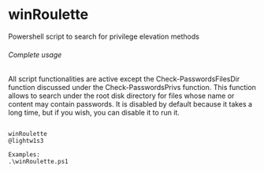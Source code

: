 # winRoulette
Powershell script to search for privilege elevation methods


###### Complete usage
All script functionalities are active except the Check-PasswordsFilesDir function discussed under the Check-PasswordsPrivs function. This function allows to search under the root disk directory for files whose name or content may contain passwords. It is disabled by default because it takes a long time, but if you wish, you can disable it to run it.

```

winRoulette
@lightw1s3

Examples:
.\winRoulette.ps1


```
